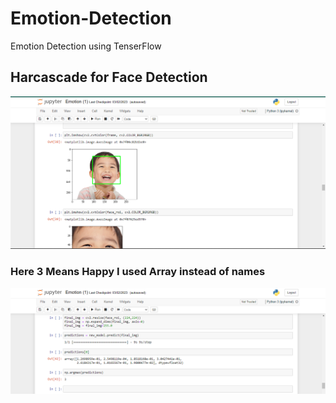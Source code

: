 # Emotion-Detection
Emotion Detection using TenserFlow

<p align="center">
    <h2>Harcascade for Face Detection</h2>
    <img src="Screenshot (65).png">
    <br>
    <h3>Here 3 Means Happy I used Array instead of names</h3>
    <img src="Screenshot (66).png">
</p>
